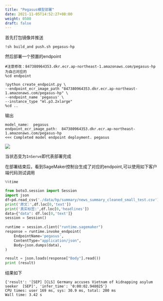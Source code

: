```yaml
---
title: "Pegasus模型部署"
date: 2021-11-05T14:52:27+08:00
weight: 0500
draft: false
---
```



首先打包镜像并推送

```
!sh build_and push.sh pegasus-hp
```
然后部署一个预置的endpoint



```shell script
#注意修改：847380964353.dkr.ecr.ap-northeast-1.amazonaws.com/pegasus-hp为自己对应的
%cd endpoint

!python create_endpoint.py \
--endpoint_ecr_image_path "847380964353.dkr.ecr.ap-northeast-1.amazonaws.com/pegasus-hp" \
--endpoint_name 'pegasus' \
--instance_type "ml.p3.2xlarge"
%cd ..
```
输出
```
model_name:  pegasus
endpoint_ecr_image_path:  847380964353.dkr.ecr.ap-northeast-1.amazonaws.com/pegasus-hp
<<< Completed model endpoint deployment. pegasus
```

![](../pics/02pegasus/14.png)

当状态变为`InServe`即代表部署完成

在部署结束后，看到SageMaker控制台生成了对应的endpoint,可以使用如下客户端代码测试调用

```python
%%time 

from boto3.session import Session
import json
df=pd.read_csv('./data/hp/summary/news_summary_cleaned_small_test.csv')
print('原文:',df.loc[0,'text'])
print('真实标签:',df.loc[0,'headlines'])
data={"data": df.loc[0,'text']}
session = Session()
    
runtime = session.client("runtime.sagemaker")
response = runtime.invoke_endpoint(
    EndpointName='pegasus',
    ContentType="application/json",
    Body=json.dumps(data),
)

result = json.loads(response["Body"].read())
print (result)
```

结果如下
```
{'result': '[SEP] [CLS] Germany accuses Vietnam of kidnapping asylum seeker  [SEP]', 'infer_time': '0:00:02.948025'}
CPU times: user 169 ms, sys: 30.9 ms, total: 200 ms
Wall time: 3.42 s

```

